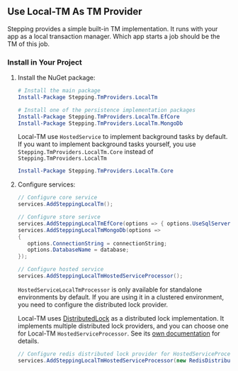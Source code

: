 ## Use Local-TM As TM Provider

Stepping provides a simple built-in TM implementation. It runs with your app as a local transaction manager. Which app starts a job should be the TM of this job.

### Install in Your Project

1. Install the NuGet package:

   ```powershell
   # Install the main package
   Install-Package Stepping.TmProviders.LocalTm
   
   # Install one of the persistence implementation packages
   Install-Package Stepping.TmProviders.LocalTm.EfCore
   Install-Package Stepping.TmProviders.LocalTm.MongoDb
   ```

   Local-TM use `HostedService` to implement background tasks by default. If you want to implement background tasks yourself, you use `Stepping.TmProviders.LocalTm.Core` instead of `Stepping.TmProviders.LocalTm`

   ```powershell
   Install-Package Stepping.TmProviders.LocalTm.Core
   ```

2. Configure services:

   ```csharp
   // Configure core service
   services.AddSteppingLocalTm();

   // Configure store serivce
   services.AddSteppingLocalTmEfCore(options => { options.UseSqlServer(connectionString); });
   services.AddSteppingLocalTmMongoDb(options =>
   {
      options.ConnectionString = connectionString;
      options.DatabaseName = database;
   });

   // Configure hosted service
   services.AddSteppingLocalTmHostedServiceProcessor();
   ```

   `HostedServiceLocalTmProcessor` is only available for standalone environments by default. If you are using it in a clustered environment, you need to configure the distributed lock provider.  

   Local-TM uses [DistributedLock](https://github.com/madelson/DistributedLock) as a distributed lock implementation. It implements multiple distributed lock providers, and you can choose one for Local-TM `HostedServiceProcessor`. See its [own documentation](https://github.com/madelson/DistributedLock) for details.

   ```csharp
   // Configure redis distributed lock provider for HostedServiceProcessor
   services.AddSteppingLocalTmHostedServiceProcessor(new RedisDistributedSynchronizationProvider(database));
   ```
